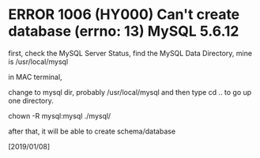 # ERROR 1006 (HY000) Can't create database (errno: 13) MySQL 5.6.12

first, check the MySQL Server Status, find the MySQL Data Directory, mine is /usr/local/mysql

in MAC terminal,

change to mysql dir, probably /usr/local/mysql and then type cd .. to go up one directory.

chown -R mysql:mysql ./mysql/

after that, it will be able to create schema/database

[2019/01/08]
